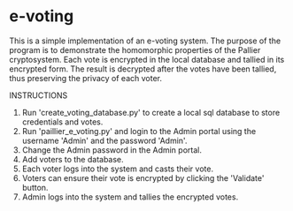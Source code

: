 # e-voting
This is a simple implementation of an e-voting system. The purpose of the program is to demonstrate the homomorphic properties of the Pallier cryptosystem. Each vote is encrypted in the local database and tallied in its encrypted form. The result is decrypted after the votes have been tallied, thus preserving the privacy of each voter. 

INSTRUCTIONS
1. Run 'create_voting_database.py' to create a local sql database to store credentials and votes.
2. Run 'paillier_e_voting.py' and login to the Admin portal using the username 'Admin' and the password 'Admin'.
3. Change the Admin password in the Admin portal.
4. Add voters to the database.
5. Each voter logs into the system and casts their vote.
6. Voters can ensure their vote is encrypted by clicking the 'Validate' button.
7. Admin logs into the system and tallies the encrypted votes.
